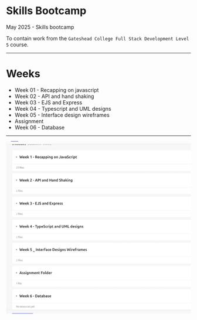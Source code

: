 # Skills Bootcamp
May 2025 - Skills bootcamp

To contain work from the `Gateshead College Full Stack Development Level 5` course.

---

# Weeks

- Week 01 - Recapping on javascript
- Week 02 - API and hand shaking
- Week 03 - EJS and Express
- Week 04 - Typescript and UML designs
- Week 05 - Interface design wireframes
- Assignment
- Week 06 - Database


---

![alt text](schedule.png "Schedule")
